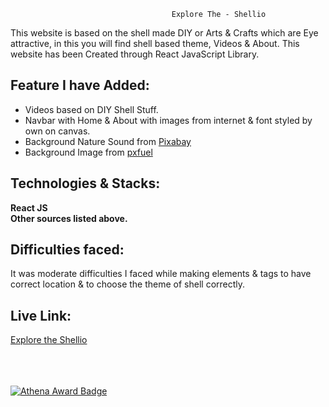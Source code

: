                                         Explore The - Shellio 
This website is based on the shell made DIY or Arts & Crafts which are Eye attractive, in this you will find shell based theme, Videos & About. This website has been Created through React JavaScript Library.

## Feature I have Added:
- Videos based on DIY Shell Stuff.
- Navbar with Home & About with images from internet & font styled by own on canvas.
- Background Nature Sound from [Pixabay](https://pixabay.com/sound-effects/calm-nature-sounds-196258/)
- Background Image from [pxfuel](https://www.pxfuel.com/en/desktop-wallpaper-qoqft)


## Technologies & Stacks:
<b>React JS <br> Other sources listed above. </b>

## Difficulties faced: 
It was moderate difficulties I faced while making elements & tags to have correct location & to choose the theme of shell correctly. 

## Live Link:
[Explore the Shellio](https://madiha-mubeen.github.io/shellio/)

<br><br><br>
[![Athena Award Badge](https://img.shields.io/endpoint?url=https%3A%2F%2Faward.athena.hackclub.com%2Fapi%2Fbadge)](https://award.athena.hackclub.com?utm_source=readme)

